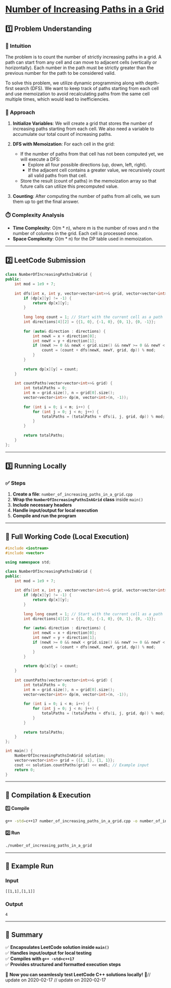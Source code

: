 # **[Number of Increasing Paths in a Grid](https://leetcode.com/problems/number-of-increasing-paths-in-a-grid/description/)**  

## **1️⃣ Problem Understanding**  
### **📌 Intuition**  
The problem is to count the number of strictly increasing paths in a grid. A path can start from any cell and can move to adjacent cells (vertically or horizontally). Each number in the path must be strictly greater than the previous number for the path to be considered valid.

To solve this problem, we utilize dynamic programming along with depth-first search (DFS). We want to keep track of paths starting from each cell and use memoization to avoid recalculating paths from the same cell multiple times, which would lead to inefficiencies.

### **🚀 Approach**  
1. **Initialize Variables**: We will create a grid that stores the number of increasing paths starting from each cell. We also need a variable to accumulate our total count of increasing paths.
  
2. **DFS with Memoization**: For each cell in the grid:
   - If the number of paths from that cell has not been computed yet, we will execute a DFS:
     - Explore all four possible directions (up, down, left, right).
     - If the adjacent cell contains a greater value, we recursively count all valid paths from that cell.
   - Store the result (count of paths) in the memoization array so that future calls can utilize this precomputed value.
  
3. **Counting**: After computing the number of paths from all cells, we sum them up to get the final answer.

### **⏱️ Complexity Analysis**  
- **Time Complexity**: O(m * n), where m is the number of rows and n the number of columns in the grid. Each cell is processed once.
- **Space Complexity**: O(m * n) for the DP table used in memoization.

---  

## **2️⃣ LeetCode Submission**  
```cpp
class NumberOfIncreasingPathsInAGrid {
public:
    int mod = 1e9 + 7;
    
    int dfs(int x, int y, vector<vector<int>>& grid, vector<vector<int>>& dp) {
        if (dp[x][y] != -1) {
            return dp[x][y];
        }
        
        long long count = 1; // Start with the current cell as a path
        int directions[4][2] = {{1, 0}, {-1, 0}, {0, 1}, {0, -1}};
        
        for (auto& direction : directions) {
            int newX = x + direction[0];
            int newY = y + direction[1];
            if (newX >= 0 && newX < grid.size() && newY >= 0 && newY < grid[0].size() && grid[newX][newY] > grid[x][y]) {
                count = (count + dfs(newX, newY, grid, dp)) % mod;
            }
        }
        
        return dp[x][y] = count;
    }
    
    int countPaths(vector<vector<int>>& grid) {
        int totalPaths = 0;
        int m = grid.size(), n = grid[0].size();
        vector<vector<int>> dp(m, vector<int>(n, -1));
        
        for (int i = 0; i < m; i++) {
            for (int j = 0; j < n; j++) {
                totalPaths = (totalPaths + dfs(i, j, grid, dp)) % mod;
            }
        }
        
        return totalPaths;
    }
};
```  

---  

## **3️⃣ Running Locally**  
### **✅ Steps**  
1. **Create a file**: `number_of_increasing_paths_in_a_grid.cpp`  
2. **Wrap the `NumberOfIncreasingPathsInAGrid` class** inside `main()`  
3. **Include necessary headers**  
4. **Handle input/output for local execution**  
5. **Compile and run the program**  

---  

## **📝 Full Working Code (Local Execution)**  
```cpp
#include <iostream>
#include <vector>

using namespace std;

class NumberOfIncreasingPathsInAGrid {
public:
    int mod = 1e9 + 7;
    
    int dfs(int x, int y, vector<vector<int>>& grid, vector<vector<int>>& dp) {
        if (dp[x][y] != -1) {
            return dp[x][y];
        }
        
        long long count = 1; // Start with the current cell as a path
        int directions[4][2] = {{1, 0}, {-1, 0}, {0, 1}, {0, -1}};
        
        for (auto& direction : directions) {
            int newX = x + direction[0];
            int newY = y + direction[1];
            if (newX >= 0 && newX < grid.size() && newY >= 0 && newY < grid[0].size() && grid[newX][newY] > grid[x][y]) {
                count = (count + dfs(newX, newY, grid, dp)) % mod;
            }
        }
        
        return dp[x][y] = count;
    }
    
    int countPaths(vector<vector<int>>& grid) {
        int totalPaths = 0;
        int m = grid.size(), n = grid[0].size();
        vector<vector<int>> dp(m, vector<int>(n, -1));
        
        for (int i = 0; i < m; i++) {
            for (int j = 0; j < n; j++) {
                totalPaths = (totalPaths + dfs(i, j, grid, dp)) % mod;
            }
        }
        
        return totalPaths;
    }
};

int main() {
    NumberOfIncreasingPathsInAGrid solution;
    vector<vector<int>> grid = {{1, 1}, {1, 1}};
    cout << solution.countPaths(grid) << endl; // Example input
    return 0;
}
```  

---  

## **🔧 Compilation & Execution**  
#### **1️⃣ Compile**  
```bash
g++ -std=c++17 number_of_increasing_paths_in_a_grid.cpp -o number_of_increasing_paths_in_a_grid
```  

#### **2️⃣ Run**  
```bash
./number_of_increasing_paths_in_a_grid
```  

---  

## **🎯 Example Run**  
### **Input**  
```
[[1,1],[1,1]]
```  
### **Output**  
```
4
```  

---  

## **📌 Summary**  
✅ **Encapsulates LeetCode solution inside `main()`**  
✅ **Handles input/output for local testing**  
✅ **Compiles with `g++ -std=c++17`**  
✅ **Provides structured and formatted execution steps**  

🚀 **Now you can seamlessly test LeetCode C++ solutions locally!** 🚀// update on 2020-02-17
// update on 2020-02-17

